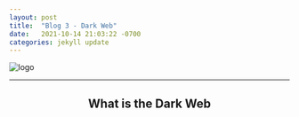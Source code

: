 ```yaml
---
layout: post
title:  "Blog 3 - Dark Web"
date:   2021-10-14 21:03:22 -0700
categories: jekyll update
---
```

![logo](https://media.istockphoto.com/photos/dark-web-hooded-hacker-picture-id1143736474?k=20&m=1143736474&s=612x612&w=0&h=abanWSbP7e88lHewr4-798Yhb-MjGBuhH-Tl6exCH4E=)

---
## <center>What is the Dark Web</center>

